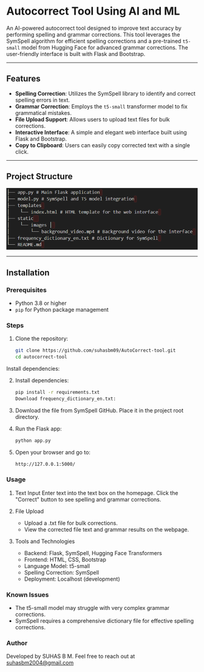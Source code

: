 # Autocorrect Tool Using AI and ML

An AI-powered autocorrect tool designed to improve text accuracy by performing spelling and grammar corrections. This tool leverages the SymSpell algorithm for efficient spelling corrections and a pre-trained `t5-small` model from Hugging Face for advanced grammar corrections. The user-friendly interface is built with Flask and Bootstrap.

---

## Features
- **Spelling Correction**: Utilizes the SymSpell library to identify and correct spelling errors in text.
- **Grammar Correction**: Employs the `t5-small` transformer model to fix grammatical mistakes.
- **File Upload Support**: Allows users to upload text files for bulk corrections.
- **Interactive Interface**: A simple and elegant web interface built using Flask and Bootstrap.
- **Copy to Clipboard**: Users can easily copy corrected text with a single click.

---

## Project Structure

![alt text](image.png)


---

## Installation

### Prerequisites
- Python 3.8 or higher
- `pip` for Python package management

### Steps
1. Clone the repository:
   ```bash
   git clone https://github.com/suhasbm09/AutoCorrect-tool.git
   cd autocorrect-tool
Install dependencies:

2. Install dependencies:
    ```bash
    pip install -r requirements.txt
    Download frequency_dictionary_en.txt:

3. Download the file from SymSpell GitHub.
    Place it in the project root directory.

4. Run the Flask app:
    ```bash
    python app.py
    
5. Open your browser and go to:
    ```bash
    http://127.0.0.1:5000/

### Usage

1. Text Input
    Enter text into the text box on the homepage.
    Click the "Correct" button to see spelling and grammar corrections.

2. File Upload
    * Upload a .txt file for bulk corrections.
    * View the corrected file text and grammar results on the webpage.

3. Tools and Technologies
    * Backend: Flask, SymSpell, Hugging Face Transformers
    * Frontend: HTML, CSS, Bootstrap
    * Language Model: t5-small
    * Spelling Correction: SymSpell
    * Deployment: Localhost (development)


### Known Issues
* The t5-small model may struggle with very complex grammar corrections.
* SymSpell requires a comprehensive dictionary file for effective spelling corrections.

### Author
    
   Developed by SUHAS B M. Feel free to reach out at suhasbm2004@gmail.com 
